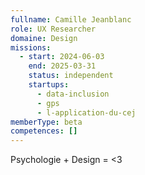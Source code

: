 ```yaml
---
fullname: Camille Jeanblanc
role: UX Researcher
domaine: Design
missions:
  - start: 2024-06-03
    end: 2025-03-31
    status: independent
    startups:
      - data-inclusion
      - gps
      - l-application-du-cej
memberType: beta
competences: []
---
```

Psychologie + Design = <3